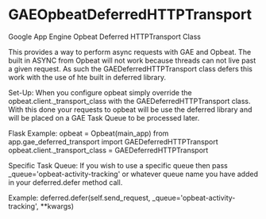 # GAEOpbeatDeferredHTTPTransport
Google App Engine Opbeat Deferred HTTPTransport Class

This provides a way to perform async requests with GAE and Opbeat. The built in ASYNC from Opbeat will not work because threads can not live past a given request. As such the GAEDeferredHTTPTransport class defers this work with the use of hte built in deferred library.

Set-Up:
When you configure opbeat simply override the opbeat.client._transport_class with the GAEDeferredHTTPTransport class. With this done your requests to opbeat will be use the deferred library and will be placed on a GAE Task Queue to be processed later. 

Flask Example:
    opbeat = Opbeat(main_app)
    from app.gae_deferred_transport import GAEDeferredHTTPTransport
    opbeat.client._transport_class = GAEDeferredHTTPTransport

Specific Task Queue:
If you wish to use a specific queue then pass _queue='opbeat-activity-tracking' or whatever queue name you have added in your deferred.defer method call.

Example:
	deferred.defer(self.send_request, _queue='opbeat-activity-tracking', **kwargs)
